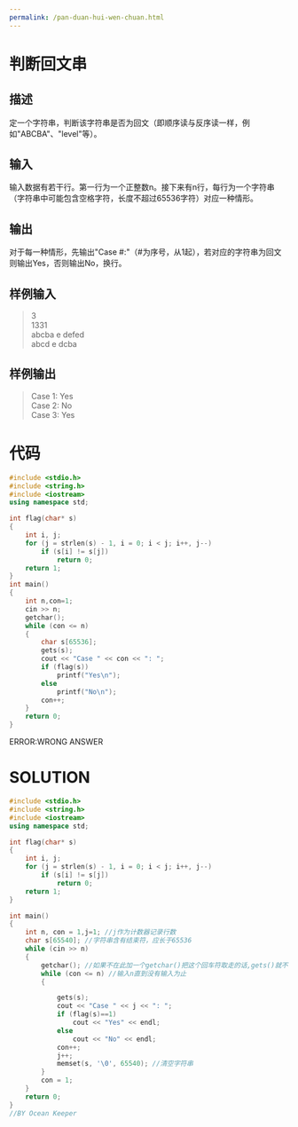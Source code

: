 ```yaml
---
permalink: /pan-duan-hui-wen-chuan.html
---
```


判断回文串
===================================================

描述
---------------------------------

定一个字符串，判断该字符串是否为回文（即顺序读与反序读一样，例如"ABCBA"、"level"等）。

输入
---------------------------------

输入数据有若干行。第一行为一个正整数n。接下来有n行，每行为一个字符串（字符串中可能包含空格字符，长度不超过65536字符）对应一种情形。

输出
---------------------------------

对于每一种情形，先输出"Case
\#:"（\#为序号，从1起），若对应的字符串为回文则输出Yes，否则输出No，换行。

样例输入
---------------------------------------------

> 3\
> 1331\
> abcba e defed\
> abcd e dcba

样例输出
---------------------------------------------

> Case 1: Yes\
> Case 2: No\
> Case 3: Yes

代码
=================================

```cpp
#include <stdio.h>
#include <string.h>
#include <iostream>
using namespace std;

int flag(char* s)
{
	int i, j;
	for (j = strlen(s) - 1, i = 0; i < j; i++, j--)
		if (s[i] != s[j])
			return 0;
	return 1;
}
int main()
{
	int n,con=1;
	cin >> n;
	getchar();
	while (con <= n)
	{
		char s[65536];
		gets(s);
		cout << "Case " << con << ": ";
		if (flag(s))
			printf("Yes\n");
		else
			printf("No\n");
		con++;
	}
	return 0;
}
```

ERROR:WRONG ANSWER

SOLUTION
=============================================

```cpp
#include <stdio.h>
#include <string.h>
#include <iostream>
using namespace std;

int flag(char* s)
{
	int i, j;
	for (j = strlen(s) - 1, i = 0; i < j; i++, j--)
		if (s[i] != s[j])
			return 0;
	return 1;
}

int main()
{
	int n, con = 1,j=1; //j作为计数器记录行数
	char s[65540]; //字符串含有结束符，应长于65536
	while (cin >> n)
	{
		getchar(); //如果不在此加一个getchar()把这个回车符取走的话,gets()就不会等待从键盘键入字符,而是会直接取走无用的回车符,从而导致读取有误
		while (con <= n) //输入n直到没有输入为止
		{

			gets(s);
			cout << "Case " << j << ": ";
			if (flag(s)==1)
				cout << "Yes" << endl;
			else
				cout << "No" << endl;
			con++;
			j++;
			memset(s, '\0', 65540); //清空字符串
		}
		con = 1;
	}
	return 0;
}
//BY Ocean Keeper
```
